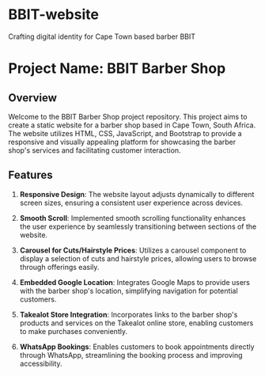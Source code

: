 # BBIT-website
Crafting digital identity for Cape Town based barber BBIT
# Project Name: BBIT Barber Shop

## Overview

Welcome to the BBIT Barber Shop project repository. This project aims to create a static website for a barber shop based in Cape Town, South Africa. The website utilizes HTML, CSS, JavaScript, and Bootstrap to provide a responsive and visually appealing platform for showcasing the barber shop's services and facilitating customer interaction.

## Features

1. **Responsive Design**: The website layout adjusts dynamically to different screen sizes, ensuring a consistent user experience across devices.

2. **Smooth Scroll**: Implemented smooth scrolling functionality enhances the user experience by seamlessly transitioning between sections of the website.

3. **Carousel for Cuts/Hairstyle Prices**: Utilizes a carousel component to display a selection of cuts and hairstyle prices, allowing users to browse through offerings easily.

4. **Embedded Google Location**: Integrates Google Maps to provide users with the barber shop's location, simplifying navigation for potential customers.

5. **Takealot Store Integration**: Incorporates links to the barber shop's products and services on the Takealot online store, enabling customers to make purchases conveniently.

6. **WhatsApp Bookings**: Enables customers to book appointments directly through WhatsApp, streamlining the booking process and improving accessibility.



